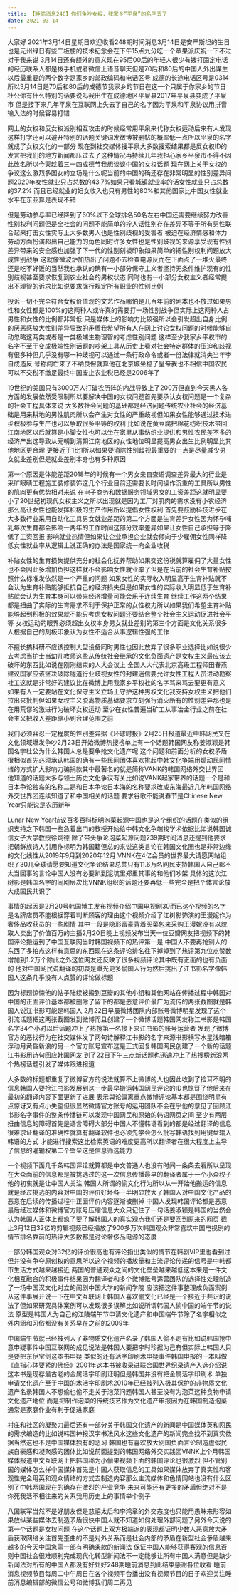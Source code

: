 ```yaml
---
title: 【睡前消息248】你们争吵女权，我家乡“平泉”的名字丢了
date: 2021-03-14
---
```


大家好 2021年3月14日星期日欢迎收看248期时间消息3月14日是安严斯坦的生日也是元州绿日有些二板梗的技术纪念会在下午15点九分吃一个苹果派庆祝一下不过对于我来说
3月14日还有额外的意义现在95后00后的年轻人很少有拨打固定电话的经历联系人都是拨手机或者微信上语音聊天但是70后和80后的中国人外出谋生以后最重要的两个数字是家乡的邮政编码和电话区号
成德的长途电话区号是0314所以3月14日是70后和80后的成德节我家乡的节日在这一个只属于你家乡的节日杜公你有什么特别的话要说吗我出生在成德地区平泉县2017年平泉县变成了平泉市
但是接下来几年平泉在互联网上失去了自己的名字因为平泉和平泉协议用拼音输入法的时候容易打错

网上的女权和反女权派别相互攻击的时候经常用平泉来代称女权运动后来有人发现这样打字还可以避开特别的话题关键词发微博被删帖的概率低一点所以平泉的名字就成了女权文化的一部分
现在到社交媒体搜平泉大多数搜索结果都是反女权ID的发言把我们的地方新闻都压过去了这种情况再持续几年我担心家乡平泉市不得不因此改名所以今天趁着三一四成德节我想谈谈中国的女权话题
现在网上关于女权的争议这么激烈多国女的立场是什么呢当前的中国的确还存在非常明显的性别差异问题2020年女性就业只占总数的43.7%如果只看城镇就业率的话女性就业只占总数的37.2%
而且已经就业的妇女收入也只有男性的80%和其他国家比中国女性就业水平在东亚算是表现不错

但是劳动参与率已经降到了60%以下全球排名50名左右中国还需要继续努力改善性别权利问题但是全社会的问题不能简单的拧人话性别存在差异不等于所有男性联合起来打击女性实际上大多数男人也是性别歧视的受害者
被迫在经济情感和体力劳动方面扮演超出自己能力的角色同时许多女性也是性别歧视的来源享受现有性别差异带来的安全感也加强了下一代的性别刻板印象如果简单的把性别权利问题放大成性别战争
这就像微波炉加热出了问题不去检查电源反而在下面点了一堆火最终还是吃不好饭的当然我也承认的确有一小部分保守主义者坚持无条件维护现有的性别歧视甚至要求恢复到农业社会的男权状态
同时也有一小部分女权主义者经常提出不理智的诉求比如说要求强行规定所有职业的性别比例

投诉一切不完全符合女权价值观的文艺作品哪怕是几百年前的剧本也不放过如果男性和女性都是100%的这两种人或许真的需要打一场性别战争但实际上这两种人占男性和女性的比例都非常低
只是媒体上的影响力比较强所以会引发超出自身比例的厌恶感放大性别差异导致的矛盾我希望所有人在网上讨论女权问题的时候能够自动忽略这两类或者是一类极端生物理智的考虑性别问题
这样至少我家乡平权市的名字不至于变成极端性别话题的吵架工具从历史上看对社会特定群体的压迫和歧视有很多种但几乎没有哪一种歧视可以通过一条行政命令或者一份法律就消失当年李自成造反
号称闯亡来了不纳良但就算他在北京城坐稳了皇帝我也不相信中国农民可以不交税不缴足最终中国废止农业税已经是2006年了

19世纪的美国只有3000万人打破农历阵的内战导致上了200万但直到今天黑人各方面的发展依然受限制所以要解决中国的女权问题首先要承认女权问题是一个复杂的社会工程具体来说
大多数社会问题的基础都是经济问题传统农业社会的经济基础是用来耕地的男性肌肉所以会产生对女性的严重歧视但如果女性能够通过技术进步积极参与生产也可以争取很多平等的权利
比如说在黄豆腐把棉花纺织技术带回江南地区以后就算是小脚女性也可以坐在家里从事纺织业提供和男性农民差不多的经济产出这导致从元朝到清朝江南地区的女性地位明显提高男女出生比例明显比其他地区更合理
更接近于1比1所以如果要消除性别歧视最重要的一点是尽量减少男女就业差别但是就业差别本身也有多种原因

第一个原因是体能差距2018年的时候有一个男女亲自查语调查差异最大的行业是采矿眼睛工程施工装修装饰这几个行业目前还需要长时间操作沉重的工具所以男性的肌肉更有优势相对来说
在电子商务和数据服务领域男女的工资差距这就明显要小了20世纪初现代女权主义之所以出现就是因为工厂对肌肉的需求没有小农经济那么高让女性也能发挥积极的生产作用所以提倡女性权利
首先要鼓励科技进步在大多数行业采用自动化工具男女就业差距的第二个方面是生育差异女性因为怀孕哺乳每次生育都会影响一两年的工作时间这部分效率差异如果让女性自己承担等于降低了工资回报
影响就业热情但如果让企业承担企业就会倾向于少雇佣女性同样降低女性就业率从逻辑上说正确的办法是国家统一向企业收税

补贴女性的生育损失提供充分的社会化抚养帮助如果交这份税就算雇佣了大量女性也不会因此多增加负担这样就不会影响女性就业率了但是在当前的社会生育补贴按照什么标准发依然是一个严重的问题
如果女性的实际收入明显高于生育补贴就不会认为生育补贴能够抵抗自己的经济损失但是如果女性的实际收入明显低于生育补贴就会认为生育本身可以带来经济增量可能会乐于连续生育
继续工作这两个结果都是扭曲了实际的生育需求不利于保护正常的女性权力所以如果我们希望生育补贴能够起到积极的效果就不能只考虑女权问题还要结合整个社会主义运动促进社会平等
女权运动的眼界必须超出女权本身男女就业差别的第三个方面是文化关系很多人根据自己的刻板印象认为女性不适合从事逻辑性强的工作

不擅长搞科研不应该控制大型设备同时男性也因此放弃了很多职业选择比如说很少去考虑当护士当幼儿教师这些从传统社会继承的文化负面遗产是女权主义最应该去破坏的东西比如说在刚刚结束的人大会议上
全国人大代表北京高级工程师田春燕建议国家应该坚决破除隧道行业歧视女性的封建迷信要允许女性工程人员进动勘察社工这就是非常好的建议比在微博上用我家乡平权社的名字骂来骂去要更有意义
如果有人一定要站在文化保守主义立场上守护这种男权文化我支持女权主义把他们拉出来批判但如果女权主义脱离物质基础要求立刻强行消灭所有的性别差异那也是在用荒谬的激进行为破坏女权运动
至少在女性普遍当矿工从事冶金行业之前在社会主义把收入差距缩小到合理范围之前

我们必须容忍一定程度的性别差异据《环球时报》2月25日报道最近中韩网民又在文化领域爆发争吵2月23日开始微博热搜榜单上有一个话题韩国网友称姜淑颖是韩国名字杜公为什么韩国人总是要争抢文化遗产呢
这个问题和前面分析的女权矛盾很相似首先必须承认韩国的确有一些民间团体喜欢挑起中韩文化争端用煽动民间情绪的方式扩大影响力骗捐款其中最著名的就是简称VANK的韩国网络外交世界团
他知道的话题大多与领土历史文化争议有关比如说VANK起家带养的话题一个是和日本争论独岛的名称二是和日本争论日本海的名称要求改成东海最近几年韩国网络外交世界团连续知道了和中国相关的话题
要求谷歌不能说春节是Chinese New Year只能说是农历新年

Lunar New Year抗议百多百科标明泡菜起源中国也是这个组织的话题在类似的组织支持之下韩国一些急着出门的教授开始给中韩文化争端找学术依据比如说韩国诚信女子大学教授徐炯德
除了带头争论泡菜起源问题239期时间消息还提到他要求把朝鲜族诗人引用作标明为韩国籍但总的来说这类言论在韩国文化圈也是非常边缘的文化线性从2019年9月到2020年12月
VNNK在4亿会员的世界最大请愿网站组织了30几全球请愿要知道文化争论结果总共只有11.6万名网民支持韩国人自己都不太当回事的言论中国人没有必要趴到泥坑里郑重其事的和他们吵架
具体的这次江树影是韩国名字的闹剧层次比VNNK组织的话题还要再低一些完全是把个体言论放大成国民共识了

事情的起因是2月20号韩国博主发布视频介绍中国电视剧30而已这个视频的名字是名牌店员不能根据穿着判断顾客的理由这个视频介绍了江树影饰演的王漫妮作为奢侈品收获员的一些剧情
其中一段是隐形富豪背着买菜包来采购王漫妮没有以貌取人卖出了价值百万的主播2月20日晚上视频发布当天一位豆瓣网友把视频下的韩国评论搬运到了中国互联网当时韩国视频下的热评第一是
中国人不要再抢别人的东西了多拍点这样有意思的东西现在这条评论排名往下掉掉到了热评第九位点赞数增加到1.2万个除此之外这位网友还反映了很多视频评论其中既有正面的也有负面的
他对中国网民说翻译的初衷是曝光更多偷国人行为然后挑出了江书影名字像韩国人这条几乎没有人点赞的评论做标题

因为标题惊悚他的帖子陆续被搬到豆瓣的其他小组和其他网站在传播过程中韩国对中国的正面评价基本都被删除了留下的都是恶意评价最广为流传的两张截图就是韩国人说江书影可能是韩国人
2月22日早晨微博团队内部账号微博明星发现了这个引流话题把这两张截图发到微博而且创建了一个微博话题韩国网友称江书影是韩国名字34个小时以后话题冲上了热搜第一名接下来江书影的账号运营者
发现了微博官方的恶找行为在社交媒体发了两句诗解释江书影的名字来源书影横写水星浅暗箱浮动月黄昏新浪的另一个官方账号宣布这是正式回复韩国网民创建了一个新的话题江书影用诗句回应韩国网友
到了22日下午三点新话题也迅速冲上了热搜榜新浪两个热榜话题引发了媒体跟进报道

大多数的标题都重复了微博官方的说法就算不上微博的人也因此收到了捡耳不明的信息韩国人要抢江书影发展到这一步最早搬运韩国网民评论的ID也惊讶了他后来在最初的翻译内容下面更新了进展
表示舆论偏离重点微博评论基本都是围绕明星有点惊讶又有点小失望但很显然微博官方账号的运用团队不会在乎他的意见了回顾江书影名字事件的整条传播链可以发现中国网民和原始的韩语网页之间
至少有两层扭曲信息的障碍首先是语言障碍大部分中国人不懂韩语看到的都是经过翻译的信息很难求证翻译的准确性就算有翻译软件也必须先学会怎么批写韩语找到用键盘输入韩语的方式
才能进行搜索这比检索英语的难度更高所以翻译者在很大程度上主导了信息的灌输权第二个壁垒这是信息筛选能力

一个视频下面几千条韩国评论就算都是中文普通人也没有时间一条条去看所以呈现在大众面前的信息都是被挑选过的这一次信息传播最早的翻译者属于一个小众权子他的初衷就是让中国人关注
韩国人所谓的偷文化行为所以从一开始他搬运的信息就是经过挑选的内容对中国的评价好坏各一半明显放大了韩国人对中国文化产品的恶意在后续的传播过程中正面评价内容逐渐被删掉
中国人发现韩国评论都是恶意最后经过媒体和微博官方账号压缩信息大众只记住了一句话姜淑颖是韩国的当然会认为韩国人正体上都疯了要了解韩国人的真实观点我们还是要回到原来的网页
截止3月12日32亿的剪辑视频已经播放了900多万次韩国观众非常喜欢中国电视剧的情节排名靠前的热评大多数都是讨论奢侈品电源的态度

一部分韩国观众对32亿的评价很高也有评论指出类似的情节在韩剧VIP里也看到过但并没有争夺原创权的意思所以这个视频的播放量和主流评论传递的信号是中韩都市生活方式越来越接近
两国的普通观众之间的文化壁垒越来越低这本来是一件文化相互融合的积极事件结果因为翻译者和多个微博账号运营团队的选择性处理制造了一场中国汉文化对立的闹剧中国大学的新闻学院
应该把这件事整理成负面案例从这件事展开说一下在中文互联网上韩国人喜欢偷文化已经是一个接近于共识的说法了但如果研究具体案例可以发现很多误解比如说所谓韩国人偷中国的端午节的说法
原型是韩国人为自己的江陵端午节申请文化遗产和中国端午节除了名字相似之外内涵和习俗都没有关系早在之前的2009年

中国端午节就已经被列入了非物质文化遗产名录了韩国人偷不走有比如说韩国抢中意申疑事件中国互联网的成见说法是韩国人要把李时珍据为己有但实际上韩国人只是要把东伊宝剑这本书申疑
类似的还有活字印刷术申疑事件韩国申报的一本叫做《直指心体要紧的佛经》2001年这本书被收录进联合国世界纪录遗产入选介绍说这本书是现存最古老的金属活字印刷证明但是韩国并没有把金属活字印刷术
单独申请文化遗产至于中国的木活字印刷术2010年已经被列入极其保护的非物质文化遗产名录韩国人不想偷也偷不走关于泡菜问题韩国人甚至没有为泡菜这种食物申请文化遗产地位
而是把制作泡菜的传统技艺作为文化遗产申报因为在韩国制造泡菜通常是家庭作业有利于促进家庭

村庄和社区的凝聚力最后还有一部分关于韩国文化遗产的新闻是中国媒体英和网民的需求编造的比如说韩国神报汉字书法风水这些文化遗产的新闻完全找不到真实依据当然这也不是中国媒体独有的恶习
韩国也有喜欢放大别国负面言论制造虚假民族自豪感和凝聚感的团体比如说前面提到的韩国网络外交实践团VNNK上个月韩国媒体报道中文互联网上把韩国称为小偷果视频下面的韩国评论也很激烈
但不管别国的媒体怎么样中国媒体首先是中国人获取信息的工具如果媒体放弃了真实性和客观性完全用英和观众情绪的方式去制造内容那么主流媒体和色情网站也没有什么区别了中韩两国现在的确存在激烈的产业竞争
未来可能还有更多的矛盾但绝对不是你死我活不相往来的关系我用历史上的事情举个例子

八国联军当然不是好朋友但是慈禧太后和李鸿章的外交态度也只能用愚昧来形容如果放纵某些媒体去制造矛盾很快中国人就不知道如何处理外部问题了另外今天说的第一个话题是女权问题
在这个话题上双方极端派的表现都证明少数人恶意放大矛盾获取网络关注首先歪曲的不是对外关系而是社会内部的矛盾在新型社会矛盾越来越多的今天中国急需一部有明确条款的新闻法
保证中国人能够获得客观的信息否则中国社会很难顺利完成现代化转型新闻法不一定能够让所有中国人满意但是缺少新闻法对所有的中国人都没有好处好248期睡前消息到此结束感谢各位收看
睡前消息视频节目每周二中午周日在各个视频平台播出没有视频节目的日子欢迎关注睡前消息编辑部的微信公号和微博我们周二再见

